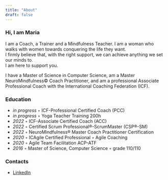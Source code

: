 ```yaml
---
title: "About"
draft: false
---
```



### Hi, I am Maria

<!-- I started my professional life studying Computer Science at the University of Trento in Italy and completed my Master's Degree in Machine Learning at the University of Catalunya, Barcelona.

In 2016 I moved to Berlin, Germany, where I started working as Machine Learning Researcher, Software Engineer and Data Scientist.
It soon became clear to me that access to self-awareness, trust, and effective communication profoundly influenced the value and quality of the work shipped in organizations as well as the overall happiness of the people around me.
Since then, I have been on a journey to bring the power of coaching and mindfulness to organizations and individuals.

In 2022 my husband and I moved to London, where I started my 200h Yoga Education.
 -->

I am a Coach, a Trainer and a Mindfulness Teacher. I am a woman who walks with women towards conquering the life they want.  
I firmly believe that, with the right support, we can achieve anything we set our minds to.  
I am here to support you.

I have a Master of Science in Computer Science, am a Master NeuroMindfulness© Coach Practitioner, and am a professional Associate Professional Coach with the International Coaching Federation (ICF). 

### Education
* _in progress_ ◦ ICF-Professional Certified Coach (PCC) 
* _in progress_ ◦ Yoga Teacher Training 200h 
* _2022_ ◦ ICF-Associate Certified Coach (ACC) 
* _2022_ ◦ Certified Scrum Professional®-ScrumMaster (CSP®-SM)
* _2022_ ◦ NeuroMindfulness® Master Coach Practitioner Certification
* _2020_ ◦ ICAgile Certified Professional ◦ Agile Coaching
* _2020_ ◦ Agile Team Facilitation ACP-ATF
* _2016_ ◦ Master of Science, Computer Science ◦ grade 110/110

### Contacts

- [LinkedIn](https://www.linkedin.com/in/mariachietera/)
